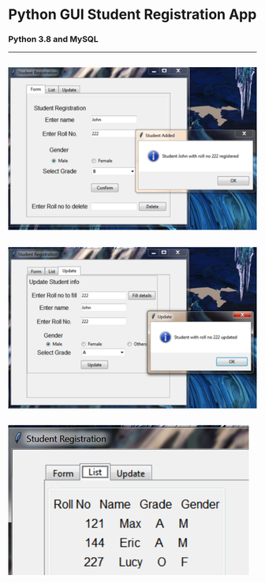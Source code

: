 # Python GUI Student Registration App

### Python 3.8 and MySQL
----

![Form Tab](./form_frame.png)
---

![Update Tab](./update_frame.png)
---

![List Tab](./list_frame.png)
---